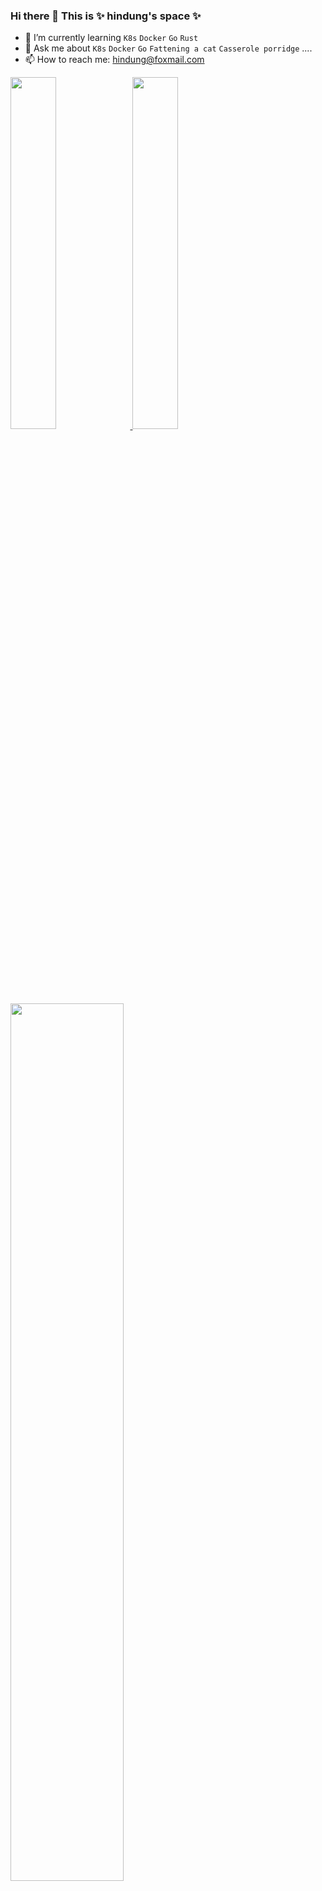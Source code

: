 ### Hi there 👋 This is ✨ hindung's space ✨

<!--
**hindungWang/hindungWang** is a ✨ _special_ ✨ repository because its `README.md` (this file) appears on your GitHub profile.

Here are some ideas to get you started:

- 🔭 I’m currently working on ...
- 🌱 I’m currently learning ...
- 👯 I’m looking to collaborate on ...
- 🤔 I’m looking for help with ...
- 💬 Ask me about ...
- 📫 How to reach me: ...
- 😄 Pronouns: ...
- ⚡ Fun fact: ...
-->



- 🌱 I’m currently learning `K8s` `Docker` `Go` `Rust` 
- 💬 Ask me about `K8s` `Docker` `Go` `Fattening a cat` `Casserole porridge` ....
- 📫 How to reach me: hindung@foxmail.com


<!--
[![Anurag's GitHub stats](https://github-readme-stats.vercel.app/api?username=yuyicai&count_private=true&show_icons=true)](https://github.com/anuraghazra/github-readme-stats
-->
<a href="https://github.com/hindungWang#gh-light-mode-only">
  <image width='38%' src="https://github-readme-stats.vercel.app/api?username=hindungWang&count_private=true&show_icons=true&include_all_commits=false&hide_border=true&hide=contribs&title_color=326E3C&icon_color=53A258&text_color=25292E&bg_color=00000000#gh-light-mode-only" />
</a>

<a href="https://github.com/hindungWang#gh-dark-mode-only">
  <image width='38%' src="https://github-readme-stats.vercel.app/api?username=hindungWang&count_private=true&show_icons=true&include_all_commits=false&hide_border=true&hide=contribs&title_color=64C86E&icon_color=438440&text_color=CAD1D8&bg_color=00000000#gh-dark-mode-only" />
</a>

<a href="https://github.com/hindungWang#gh-light-mode-only">
  <image width='60%' src="https://cdn.jsdelivr.net/gh/hindungWang/hindungWang@snake-game/github-contribution-grid-snake.svg#gh-light-mode-only" />
</a>

<a href="https://github.com/hindungWang#gh-dark-mode-only">
  <image width='60%' src="https://cdn.jsdelivr.net/gh/hindungWang/hindungWang@snake-game/github-contribution-grid-snake-dark.svg#gh-dark-mode-only" />
</a>
